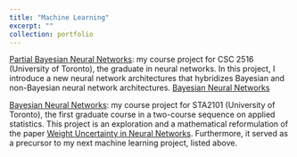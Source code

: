 ```yaml
---
title: "Machine Learning"
excerpt: ""
collection: portfolio
---
```


<a href="https://cyrusmaz.github.io/files/CSC_2516_Project.pdf">Partial Bayesian Neural Networks</a>: my course project for CSC 2516 (University of Toronto), the graduate in neural networks. In this project, I introduce a new neural network architectures that hybridizes Bayesian and non-Bayesian neural network architectures. <a href="https://github.com/cyrusmaz/cyrusmaz.github.io/blob/master/files/CSC_2516_Project_code.ipynb">Bayesian Neural Networks</a>

<a href="https://cyrusmaz.github.io/files/BNN.pdf">Bayesian Neural Networks</a>: my course project for STA2101 (University of Toronto), the first graduate course in a two-course sequence on applied statistics. This project is an exploration and a mathematical reformulation of the paper [Weight Uncertainty in Neural Networks](https://arxiv.org/pdf/1505.05424.pdf). Furthermore, it served as a precursor to my next machine learning project, listed above.
